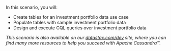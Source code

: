 In this scenario, you will:

* Create tables for an investment portfolio data use case 
* Populate tables with sample investment portfolio data
* Design and execute CQL queries over investment portfolio data

_This scenario is also available on our [datastax.com/dev](https://www.datastax.com/learn/data-modeling-by-example/investment-data-model) site, where you can find many more resources to help you succeed with Apache Cassandra™._